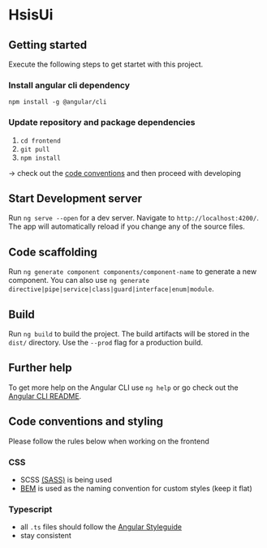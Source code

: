 # HsisUi

## Getting started

Execute the following steps to get startet with this project.

### Install angular cli dependency
`npm install -g @angular/cli`

### Update repository and package dependencies
1. `cd frontend`
2. `git pull`
3. `npm install`

-> check out the [code conventions](#code-conventions-and-styling) and then proceed with developing

## Start Development server

Run `ng serve --open` for a dev server. Navigate to `http://localhost:4200/`. The app will automatically reload if you change any of the source files.

## Code scaffolding

Run `ng generate component components/component-name` to generate a new component. You can also use `ng generate directive|pipe|service|class|guard|interface|enum|module`.

## Build

Run `ng build` to build the project. The build artifacts will be stored in the `dist/` directory. Use the `--prod` flag for a production build.

## Further help

To get more help on the Angular CLI use `ng help` or go check out the [Angular CLI README](https://github.com/angular/angular-cli/blob/master/README.md).

## Code conventions and styling

Please follow the rules below when working on the frontend

### CSS

* SCSS [(SASS)](https://sass-lang.com/documentation/file.SASS_REFERENCE.html) is being used
* [BEM](http://getbem.com/naming/) is used as the naming convention for custom styles (keep it flat)

### Typescript

* all `.ts` files should follow the [Angular Styleguide](https://angular.io/guide/styleguide)
* stay consistent
